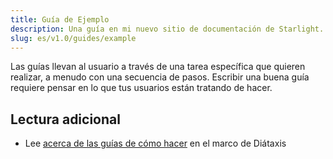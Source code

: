 ```yaml
---
title: Guía de Ejemplo
description: Una guía en mi nuevo sitio de documentación de Starlight.
slug: es/v1.0/guides/example
---
```


Las guías llevan al usuario a través de una tarea específica que quieren realizar, a menudo con una secuencia de pasos.
Escribir una buena guía requiere pensar en lo que tus usuarios están tratando de hacer.

## Lectura adicional

* Lee [acerca de las guías de cómo hacer](https://diataxis.fr/how-to-guides/) en el marco de Diátaxis
